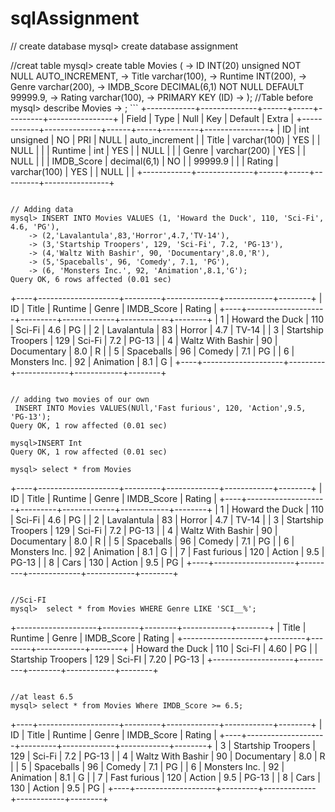 # sqlAssignment

// create database
mysql> create database assignment

//creat table
mysql> create table Movies (
    -> ID INT(20) unsigned NOT NULL AUTO_INCREMENT,
    -> Title varchar(100),
    -> Runtime INT(200),
    -> Genre varchar(200),
    -> IMDB_Score DECIMAL(6,1) NOT NULL DEFAULT 99999.9,
    -> Rating varchar(100),
    -> PRIMARY KEY (ID)
    -> );
    //Table before
    mysql> describe Movies
    -> ;
    ```
+------------+--------------+------+-----+---------+----------------+
| Field      | Type         | Null | Key | Default | Extra          |
+------------+--------------+------+-----+---------+----------------+
| ID         | int unsigned | NO   | PRI | NULL    | auto_increment |
| Title      | varchar(100) | YES  |     | NULL    |                |
| Runtime    | int          | YES  |     | NULL    |                |
| Genre      | varchar(200) | YES  |     | NULL    |                |
| IMDB_Score | decimal(6,1) | NO   |     | 99999.9 |                |
| Rating     | varchar(100) | YES  |     | NULL    |                |
+------------+--------------+------+-----+---------+----------------+
```

// Adding data
mysql> INSERT INTO Movies VALUES (1, 'Howard the Duck', 110, 'Sci-Fi', 4.6, 'PG'),
    -> (2,'Lavalantula',83,'Horror',4.7,'TV-14'),
    -> (3,'Startship Troopers', 129, 'Sci-Fi', 7.2, 'PG-13'),
    -> (4,'Waltz With Bashir', 90, 'Documentary',8.0,'R'),
    -> (5,'Spaceballs', 96, 'Comedy', 7.1, 'PG'),
    -> (6, 'Monsters Inc.', 92, 'Animation',8.1,'G');
Query OK, 6 rows affected (0.01 sec)

```
+----+--------------------+---------+-------------+------------+--------+
| ID | Title              | Runtime | Genre       | IMDB_Score | Rating |
+----+--------------------+---------+-------------+------------+--------+
|  1 | Howard the Duck    |     110 | Sci-Fi      |        4.6 | PG     |
|  2 | Lavalantula        |      83 | Horror      |        4.7 | TV-14  |
|  3 | Startship Troopers |     129 | Sci-Fi      |        7.2 | PG-13  |
|  4 | Waltz With Bashir  |      90 | Documentary |        8.0 | R      |
|  5 | Spaceballs         |      96 | Comedy      |        7.1 | PG     |
|  6 | Monsters Inc.      |      92 | Animation   |        8.1 | G      |
+----+--------------------+---------+-------------+------------+--------+
```

// adding two movies of our own
 INSERT INTO Movies VALUES(NUll,'Fast furious', 120, 'Action',9.5, 'PG-13');
Query OK, 1 row affected (0.01 sec)

mysql>INSERT Int
Query OK, 1 row affected (0.01 sec)

mysql> select * from Movies
```
    
+----+--------------------+---------+-------------+------------+--------+
| ID | Title              | Runtime | Genre       | IMDB_Score | Rating |
+----+--------------------+---------+-------------+------------+--------+
|  1 | Howard the Duck    |     110 | Sci-Fi      |        4.6 | PG     |
|  2 | Lavalantula        |      83 | Horror      |        4.7 | TV-14  |
|  3 | Startship Troopers |     129 | Sci-Fi      |        7.2 | PG-13  |
|  4 | Waltz With Bashir  |      90 | Documentary |        8.0 | R      |
|  5 | Spaceballs         |      96 | Comedy      |        7.1 | PG     |
|  6 | Monsters Inc.      |      92 | Animation   |        8.1 | G      |
|  7 | Fast furious       |     120 | Action      |        9.5 | PG-13  |
|  8 | Cars               |     130 | Action      |        9.5 | PG     |
+----+--------------------+---------+-------------+------------+--------+
```

//Sci-FI
mysql>  select * from Movies WHERE Genre LIKE 'SCI__%';
```
+--------------------+---------+--------+------------+--------+
| Title              | Runtime | Genre  | IMDB_Score | Rating |
+--------------------+---------+--------+------------+--------+
| Howard the Duck    |     110 | Sci-FI |       4.60 | PG     |
| Startship Troopers |     129 | Sci-FI |       7.20 | PG-13  |
+--------------------+---------+--------+------------+--------+
```

//at least 6.5
mysql> select * from Movies Where IMDB_Score >= 6.5;
```

+----+--------------------+---------+-------------+------------+--------+
| ID | Title              | Runtime | Genre       | IMDB_Score | Rating |
+----+--------------------+---------+-------------+------------+--------+
|  3 | Startship Troopers |     129 | Sci-Fi      |        7.2 | PG-13  |
|  4 | Waltz With Bashir  |      90 | Documentary |        8.0 | R      |
|  5 | Spaceballs         |      96 | Comedy      |        7.1 | PG     |
|  6 | Monsters Inc.      |      92 | Animation   |        8.1 | G      |
|  7 | Fast furious       |     120 | Action      |        9.5 | PG-13  |
|  8 | Cars               |     130 | Action      |        9.5 | PG     |
+----+--------------------+---------+-------------+------------+--------+
```


